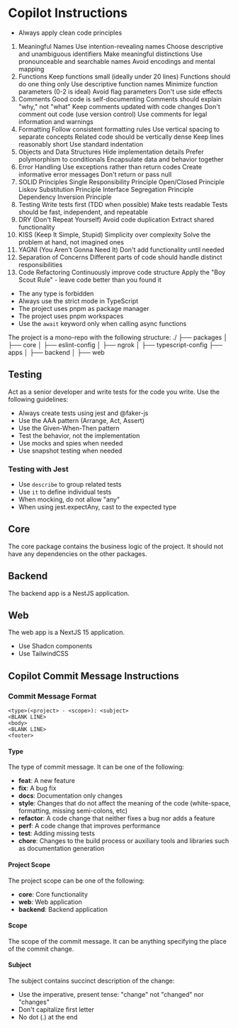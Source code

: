 # Copilot Instructions

- Always apply clean code principles

1. Meaningful Names
Use intention-revealing names
Choose descriptive and unambiguous identifiers
Make meaningful distinctions
Use pronounceable and searchable names
Avoid encodings and mental mapping
2. Functions
Keep functions small (ideally under 20 lines)
Functions should do one thing only
Use descriptive function names
Minimize function parameters (0-2 is ideal)
Avoid flag parameters
Don't use side effects
3. Comments
Good code is self-documenting
Comments should explain "why," not "what"
Keep comments updated with code changes
Don't comment out code (use version control)
Use comments for legal information and warnings
4. Formatting
Follow consistent formatting rules
Use vertical spacing to separate concepts
Related code should be vertically dense
Keep lines reasonably short
Use standard indentation
5. Objects and Data Structures
Hide implementation details
Prefer polymorphism to conditionals
Encapsulate data and behavior together
6. Error Handling
Use exceptions rather than return codes
Create informative error messages
Don't return or pass null
7. SOLID Principles
Single Responsibility Principle
Open/Closed Principle
Liskov Substitution Principle
Interface Segregation Principle
Dependency Inversion Principle
8. Testing
Write tests first (TDD when possible)
Make tests readable
Tests should be fast, independent, and repeatable
9. DRY (Don't Repeat Yourself)
Avoid code duplication
Extract shared functionality
10. KISS (Keep It Simple, Stupid)
Simplicity over complexity
Solve the problem at hand, not imagined ones
11. YAGNI (You Aren't Gonna Need It)
Don't add functionality until needed
12. Separation of Concerns
Different parts of code should handle distinct responsibilities
13. Code Refactoring
Continuously improve code structure
Apply the "Boy Scout Rule" - leave code better than you found it

- The any type is forbidden
- Always use the strict mode in TypeScript
- The project uses pnpm as package manager
- The project uses pnpm workspaces
- Use the `await` keyword only when calling async functions

The project is a mono-repo with the following structure:
./
├── packages
│   ├── core
│   ├── eslint-config
│   ├── ngrok
│   ├── typescript-config
├── apps
│   ├── backend
│   ├── web

## Testing

Act as a senior developer and write tests for the code you write. Use the following guidelines:

- Always create tests using jest and @faker-js
- Use the AAA pattern (Arrange, Act, Assert)
- Use the Given-When-Then pattern
- Test the behavior, not the implementation
- Use mocks and spies when needed
- Use snapshot testing when needed

### Testing with Jest

- Use `describe` to group related tests
- Use `it` to define individual tests
- When mocking, do not allow "any"
- When using jest.expectAny, cast to the expected type

## Core

The core package contains the business logic of the project. It should not have any dependencies on the other packages.

## Backend

The backend app is a NestJS application.

## Web

The web app is a NextJS 15 application.

- Use Shadcn components
- Use TailwindCSS

## Copilot Commit Message Instructions

### Commit Message Format

```
<type>(<project> - <scope>): <subject>
<BLANK LINE>
<body>
<BLANK LINE>
<footer>
```

#### Type

The type of commit message. It can be one of the following:

- **feat**: A new feature
- **fix**: A bug fix
- **docs**: Documentation only changes
- **style**: Changes that do not affect the meaning of the code (white-space, formatting, missing semi-colons, etc)
- **refactor**: A code change that neither fixes a bug nor adds a feature
- **perf**: A code change that improves performance
- **test**: Adding missing tests
- **chore**: Changes to the build process or auxiliary tools and libraries such as documentation generation

#### Project Scope

The project scope can be one of the following:

- **core**: Core functionality
- **web**: Web application
- **backend**: Backend application

#### Scope

The scope of the commit message. It can be anything specifying the place of the commit change.

#### Subject

The subject contains succinct description of the change:

- Use the imperative, present tense: "change" not "changed" nor "changes"
- Don't capitalize first letter
- No dot (.) at the end